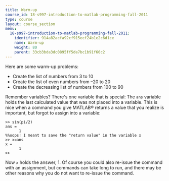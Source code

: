 ```yaml
---
title: Warm-up
course_id: 18-s997-introduction-to-matlab-programming-fall-2011
type: course
layout: course_section
menu:
  18-s997-introduction-to-matlab-programming-fall-2011:
    identifier: 914a82acfa92cf915ecf24b1e2c6d1ce
    name: Warm-up
    weight: 80
    parent: 33cb3bda3dc0895ff5de7bc1b91f60c2
---
```

Here are some warm-up problems:

*   Create the list of numbers from 3 to 10
*   Create the list of even numbers from –20 to 20
*   Create the decreasing list of numbers from 100 to 90

Remember variables? There's one variable that is special: The `ans` variable holds the last calculated value that was not placed into a variable. This is nice when a command you give MATLAB® returns a value that you realize is important, but forgot to assign into a variable:

```
>> sin(pi/2)
ans =
      1
%%oops! I meant to save the "return value" in the variable x
>> x=ans
x =
      1
>>
```

Now `x` holds the answer, 1. Of course you could also re-issue the command with an assignment, but commands can take long to run, and there may be other reasons why you do not want to re-issue the command.
